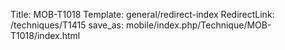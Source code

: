 Title: MOB-T1018
Template: general/redirect-index
RedirectLink: /techniques/T1415
save_as: mobile/index.php/Technique/MOB-T1018/index.html